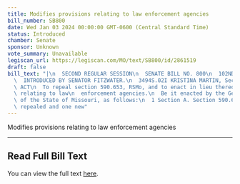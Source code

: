 ```yaml
---
title: Modifies provisions relating to law enforcement agencies
bill_number: SB800
date: Wed Jan 03 2024 00:00:00 GMT-0600 (Central Standard Time)
status: Introduced
chamber: Senate
sponsor: Unknown
vote_summary: Unavailable
legiscan_url: https://legiscan.com/MO/text/SB800/id/2861519
draft: false
bill_text: "|\n  SECOND REGULAR SESSION\n  SENATE BILL NO. 800\n  102ND GENERA L ASSEMBLY\n\
  \  INTRODUCED BY SENATOR FITZWATER.\n  3494S.02I KRISTINA MARTIN, Secretary\n  AN\
  \ ACT\n  To repeal section 590.653, RSMo, and to enact in lieu thereof one new section\
  \ relating to law\n  enforcement agencies.\n  Be it enacted by the General Assembly\
  \ of the State of Missouri, as follows:\n  1 Section A. Section 590.653, RSMo, is\
  \ repealed and one new"
---
```

Modifies provisions relating to law enforcement agencies

---

## Read Full Bill Text

You can view the full text [here](https://legiscan.com/MO/text/SB800/id/2861519).
